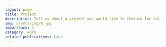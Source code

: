 ```yaml
---
layout: page
title: Project 
description: Tell us about a project you would like to feature for collaborations or other opportunities.
img: assets/img/9.jpg
importance: 1
category: work
related_publications: true
---
```

